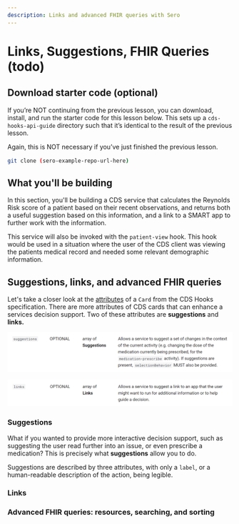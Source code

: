 ```yaml
---
description: Links and advanced FHIR queries with Sero
---
```


# Links, Suggestions, FHIR Queries \(todo\)

## Download starter code \(optional\)

If you’re NOT continuing from the previous lesson, you can download, install, and run the starter code for this lesson below. This sets up a `cds-hooks-api-guide` directory such that it’s identical to the result of the previous lesson.

Again, this is NOT necessary if you’ve just finished the previous lesson.

```bash
git clone (sero-example-repo-url-here)
```

## What you'll be building

In this section, you'll be building a CDS service that calculates the Reynolds Risk score of a patient based on their recent observations, and returns both a useful suggestion based on this information, and a link to a SMART app to further work with the information.

This service will also be invoked with the `patient-view` hook. This hook would be used in a situation where the user of the CDS client was viewing the patients medical record and needed some relevant demographic information.

## Suggestions, links, and advanced FHIR queries

Let's take a closer look at the [attributes](https://cds-hooks.hl7.org/1.0/#card-attributes) of a `Card` from the CDS Hooks specification. There are more attributes of CDS cards that can enhance a services decision support. Two of these attributes are **suggestions** and **links.** 

![](../../../.gitbook/assets/suggestions.png)

![Suggestion and link specification](../../../.gitbook/assets/links.png)

### Suggestions

What if you wanted to provide more interactive decision support, such as suggesting the user read further into an issue, or even prescribe a medication? This is precisely what **suggestions** allow you to do.

Suggestions are described by three attributes, with only a `label`, or a human-readable description of the action, being legible. 

### Links

### Advanced FHIR queries: resources, searching, and sorting

